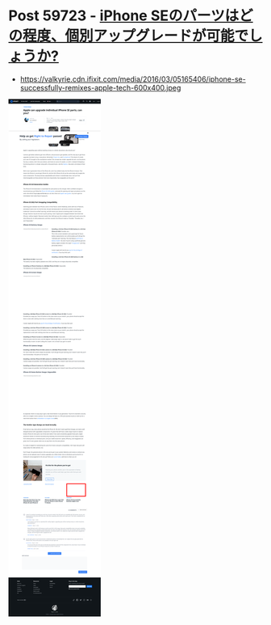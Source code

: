 # Post 59723 - [iPhone SEのパーツはどの程度、個別アップグレードが可能でしょうか?](https://www.ifixit.com/News/59723/iphone-se%e3%81%ae%e3%83%91%e3%83%bc%e3%83%84%e3%81%af%e3%81%a9%e3%81%ae%e7%a8%8b%e5%ba%a6%e3%80%81%e5%80%8b%e5%88%a5%e3%82%a2%e3%83%83%e3%83%97%e3%82%b0%e3%83%ac%e3%83%bc%e3%83%89%e3%81%8c%e5%8f%af)

- https://valkyrie.cdn.ifixit.com/media/2016/03/05165406/iphone-se-successfully-remixes-apple-tech-600x400.jpeg

![screencap](screenshots/1ed0cbe1-ae34-409b-8811-293106699fb4.png)
